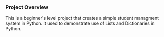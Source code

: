 ### Project Overview

 This is a beginner's level project that creates a simple student managment system in Python. It used to demonstrate use of Lists and Dictionaries in Python.


